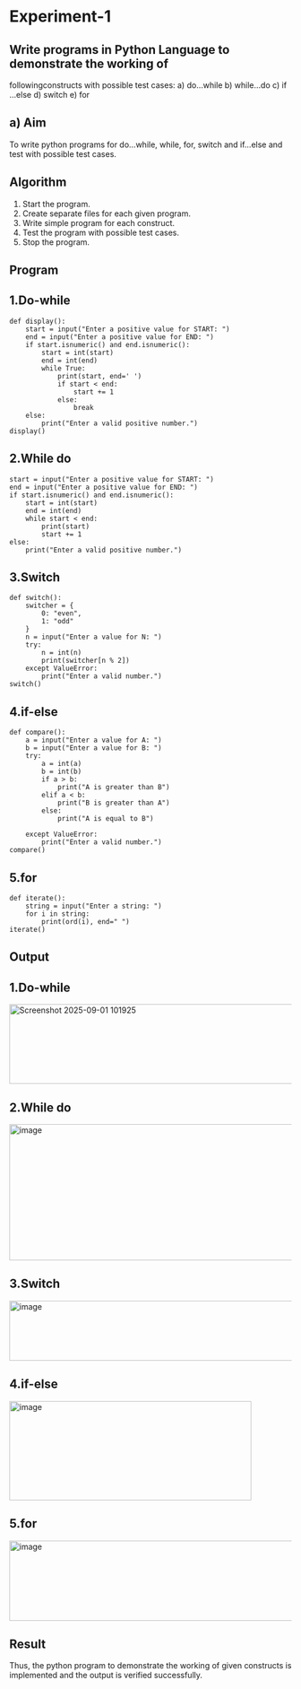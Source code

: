 # Experiment-1
##  Write programs in Python Language to demonstrate the working of
followingconstructs with possible test cases: a) do…while b) while…do c)
if …else d) switch e) for

## a) Aim
To write python programs for do…while, while, for, switch and if…else and test with possible test
cases.

## Algorithm
1.	Start the program.
2. Create separate files for each given program.
3. Write simple program for each construct.
4. Test the program with possible test cases.
5. Stop the program. 

## Program

## 1.Do-while

```
def display():
    start = input("Enter a positive value for START: ")
    end = input("Enter a positive value for END: ")
    if start.isnumeric() and end.isnumeric():
        start = int(start)
        end = int(end)
        while True:
            print(start, end=' ')
            if start < end:
                start += 1
            else:
                break
    else:
        print("Enter a valid positive number.")
display()
```

## 2.While do

```
start = input("Enter a positive value for START: ") 
end = input("Enter a positive value for END: ") 
if start.isnumeric() and end.isnumeric():
    start = int(start)
    end = int(end)
    while start < end:
        print(start)
        start += 1
else:
    print("Enter a valid positive number.")
```
## 3.Switch

```
def switch():
    switcher = {
        0: "even",
        1: "odd"
    }
    n = input("Enter a value for N: ")  
    try:
        n = int(n)
        print(switcher[n % 2])
    except ValueError:
        print("Enter a valid number.")
switch()
```
## 4.if-else

```
def compare():
    a = input("Enter a value for A: ")
    b = input("Enter a value for B: ")
    try:
        a = int(a)
        b = int(b)
        if a > b:
            print("A is greater than B")
        elif a < b:
            print("B is greater than A")
        else:
            print("A is equal to B")
    
    except ValueError:
        print("Enter a valid number.")
compare()
```
## 5.for
```
def iterate():
    string = input("Enter a string: ")  
    for i in string:
        print(ord(i), end=" ")
iterate()
```
## Output

## 1.Do-while
<img width="547" height="142" alt="Screenshot 2025-09-01 101925" src="https://github.com/user-attachments/assets/bfa036a6-707d-4b48-a342-d0dcc534ea88" />

## 2.While do
<img width="590" height="243" alt="image" src="https://github.com/user-attachments/assets/c04b3ab0-8f64-4982-96cb-4609daaa70b5" />


## 3.Switch
<img width="517" height="107" alt="image" src="https://github.com/user-attachments/assets/047eda43-b78b-4459-b709-05963f99c4dc" />


## 4.if-else
<img width="432" height="177" alt="image" src="https://github.com/user-attachments/assets/c958809b-efe1-4b03-827e-d7a999986660" />


## 5.for
<img width="681" height="143" alt="image" src="https://github.com/user-attachments/assets/b2c8ec48-3625-4ce5-aa1a-1d6562d2cb13" />


## Result
Thus, the python program to demonstrate the working of given constructs is implemented and the output is verified successfully.




